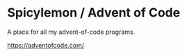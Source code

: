 # Spicylemon / Advent of Code

A place for all my advent-of-code programs.

https://adventofcode.com/
